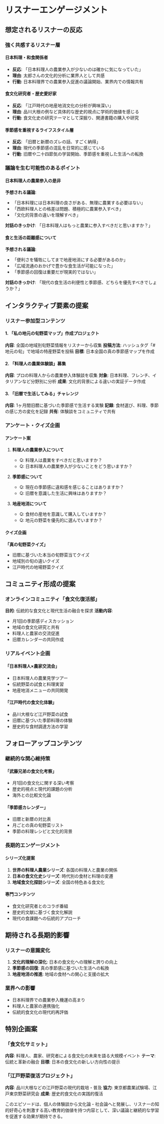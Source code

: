 # リスナーエンゲージメント

## 想定されるリスナーの反応

### 強く共感するリスナー層

#### 日本料理・和食関係者
- **反応**: 「日本料理人の農業参入が少ないのは確かに気になっていた」
- **理由**: 太郎さんの文化的分析に業界人として共感
- **行動**: 日本料理界での農業参入促進の議論開始、業界内での情報共有

#### 食文化研究者・歴史愛好家
- **反応**: 「江戸時代の地産地消文化の分析が興味深い」
- **理由**: 品川大根の例など具体的な歴史的視点に学術的価値を感じる
- **行動**: 食文化史の研究テーマとして深掘り、関連書籍の購入や研究

#### 季節感を重視するライフスタイル層
- **反応**: 「旧暦と新暦のズレの話、すごく納得」
- **理由**: 現代の季節感の混乱を日常的に感じている
- **行動**: 旧暦や二十四節気の学習開始、季節感を重視した生活への転換

### 議論を生む可能性のあるポイント

#### 日本料理人の農業参入の是非
**予想される議論**:
- 「日本料理には日本料理の良さがある、無理に農業する必要はない」
- 「西欧料理人との格差は問題、積極的に農業参入すべき」
- 「文化的背景の違いを理解すべき」

**対話のきっかけ**:
「日本料理人はもっと農業に参入すべきだと思いますか？」

#### 食と生活の距離感について
**予想される議論**:
- 「便利さを犠牲にしてまで地産地消にする必要があるのか」
- 「広域流通のおかげで豊かな食生活が可能になった」
- 「季節感の回復は重要だが現実的ではない」

**対話のきっかけ**:
「現代の食生活の利便性と季節感、どちらを優先すべきでしょうか？」

## インタラクティブ要素の提案

### リスナー参加型コンテンツ

#### 1. 「私の地元の旬野菜マップ」作成プロジェクト
**内容**: 全国の地域別旬野菜情報をリスナーから収集
**投稿方法**: ハッシュタグ「#地元の旬」で地域の特産野菜を投稿
**目標**: 日本全国の真の季節感マップを作成

#### 2. 「料理人の農業体験談」募集
**内容**: プロの料理人からの農業参入体験談を収集
**対象**: 日本料理、フレンチ、イタリアンなど分野別に分析
**成果**: 文化的背景による違いの実証データ作成

#### 3. 「旧暦で生活してみる」チャレンジ
**内容**: 1ヶ月間旧暦に基づいた季節感で生活する実験
**記録**: 食材選び、料理、季節の感じ方の変化を記録
**共有**: 体験談をコミュニティで共有

### アンケート・クイズ企画

#### アンケート案
1. **料理人の農業参入について**
   - Q: 料理人は農業をすべきだと思いますか？
   - Q: 日本料理人の農業参入が少ないことをどう思いますか？

2. **季節感について**
   - Q: 現在の季節感に違和感を感じることはありますか？
   - Q: 旧暦を意識した生活に興味はありますか？

3. **地産地消について**
   - Q: 食材の産地を意識して購入していますか？
   - Q: 地元の野菜を優先的に選んでいますか？

#### クイズ企画
**「真の旬野菜クイズ」**
- 旧暦に基づいた本当の旬野菜当てクイズ
- 地域別の旬の違いクイズ
- 江戸時代の地場野菜クイズ

## コミュニティ形成の提案

### オンラインコミュニティ「食文化復活部」
**目的**: 伝統的な食文化と現代生活の融合を探求
**活動内容**:
- 月1回の季節感ディスカッション
- 地域の食文化研究と共有
- 料理人と農家の交流促進
- 旧暦カレンダーの共同作成

### リアルイベント企画

#### 「日本料理人×農家交流会」
- 日本料理人の農業見学ツアー
- 伝統野菜の試食と料理実習
- 地産地消メニューの共同開発

#### 「江戸時代の食文化体験」
- 品川大根など江戸野菜の試食
- 旧暦に基づいた季節料理の体験
- 歴史的な食材調達方法の学習

## フォローアップコンテンツ

### 継続的な関心維持策

#### 「武藤兄弟の食文化考察」
- 月1回の食文化に関する深い考察
- 歴史的視点と現代的課題の分析
- 海外との比較文化論

#### 「季節感カレンダー」
- 旧暦と新暦の対比表
- 月ごとの真の旬野菜リスト
- 季節の料理レシピと文化的背景

### 長期的エンゲージメント

#### シリーズ化提案
1. **世界の料理人農業シリーズ**: 各国の料理人と農業の関係
2. **日本の食文化史シリーズ**: 時代別の食材と料理の変遷
3. **地域食文化探訪シリーズ**: 全国の特色ある食文化

#### 専門コンテンツ
- 食文化研究者とのコラボ番組
- 歴史的文献に基づく食文化解説
- 現代の食課題への伝統的アプローチ

## 期待される長期的影響

### リスナーの意識変化
1. **文化的理解の深化**: 日本の食文化への理解と誇りの向上
2. **季節感の回復**: 真の季節感に基づいた生活への転換
3. **地産地消の推進**: 地域の食材への関心と支援の拡大

### 業界への影響
- 日本料理界での農業参入機運の高まり
- 料理人と農家の連携強化
- 伝統的食文化の現代的再評価

## 特別企画案

### 「食文化サミット」
**内容**: 料理人、農家、研究者による食文化の未来を語る大規模イベント
**テーマ**: 伝統と革新の融合
**目標**: 日本の食文化の新しい方向性の提示

### 「江戸野菜復活プロジェクト」
**内容**: 品川大根などの江戸野菜の現代的栽培・普及
**協力**: 東京都農業試験場、江戸東京野菜研究会
**成果**: 歴史的食文化の実践的復活

このエピソードは、個人の体験談から文化論・社会論へと発展し、リスナーの知的好奇心を刺激する高い教育的価値を持つ内容として、深い議論と継続的な学習を促進する効果が期待できる。